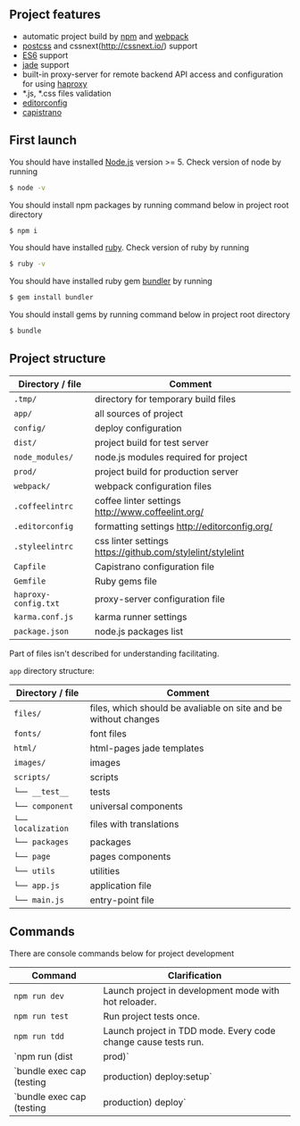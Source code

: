 ## Project features

* automatic project build by [npm](https://www.npmjs.com) and [webpack](https://webpack.github.io/)
* [postcss](https://github.com/postcss/postcss) and cssnext(http://cssnext.io/) support
* [ES6](http://www.ecma-international.org/ecma-262/6.0/) support
* [jade](http://jade-lang.com/) support
* built-in proxy-server for remote backend API access and configuration for using [haproxy](http://www.haproxy.org/)
* *.js, *.css files validation
* [editorconfig](http://editorconfig.org/)
* [capistrano](http://capistranorb.com)


## First launch

You should have installed [Node.js](http://nodejs.org/) version >= 5. Check version of node by running
```bash
$ node -v
```

You should install npm packages by running command below in project root directory
```bash
$ npm i
```

You should have installed [ruby](https://www.ruby-lang.org/). Check version of ruby by running
```bash
$ ruby -v
```

You should have installed ruby gem [bundler](https://www.ruby-lang.org/) by running
```bash
$ gem install bundler
```

You should install gems by running command below in project root directory
```bash
$ bundle
```


## Project structure

| Directory / file  | Comment |
| ------------------ | ---------- |
| `.tmp/ `| directory for temporary build files |
| `app/  `| all sources of project |
| `config/ `| deploy configuration |
| `dist/ `| project build for test server |
| `node_modules/` | node.js modules required for project |
| `prod/ `| project build for production server |
| `webpack/` | webpack configuration files |
| `.coffeelintrc` | coffee linter settings <http://www.coffeelint.org/>|
| `.editorconfig`| formatting settings <http://editorconfig.org/> |
| `.styleelintrc` | css linter settings <https://github.com/stylelint/stylelint>|
| `Capfile` | Capistrano configuration file |
| `Gemfile` | Ruby gems file |
| `haproxy-config.txt` | proxy-server configuration file |
| `karma.conf.js` | karma runner settings |
| `package.json` | node.js packages list |
Part of files isn't described for understanding facilitating.

`app` directory structure:

| Directory / file  | Comment |
| --------------- | ----------- |
| `files/` | files, which should be avaliable on site and be without changes |
| `fonts/` | font files |
| `html/` | html-pages jade templates |
| `images/` | images |
| `scripts/` | scripts |
| `└── __test__` | tests |
| `└── component` | universal components |
| `└── localization` | files with translations |
| `└── packages` | packages |
| `└── page` | pages components |
| `└── utils` | utilities |
| `└── app.js` | application file |
| `└── main.js` | entry-point file |


## Commands

There are console commands below for project development

|Command | Clarification|
|------- | ---------|
|`npm run dev` | Launch project in development mode with hot reloader.|
|`npm run test` | Run project tests once.|
|`npm run tdd` | Launch project in TDD mode. Every code change cause tests run.|
|`npm run (dist|prod)` | Build project for test/production server in directory `dist`/`prod`.|
|`bundle exec cap (testing|production) deploy:setup`| Preparing test/production server for project deployment (runs once before first deployment)|
|`bundle exec cap (testing|production) deploy` | Deploy test/production build on test/production server.|

